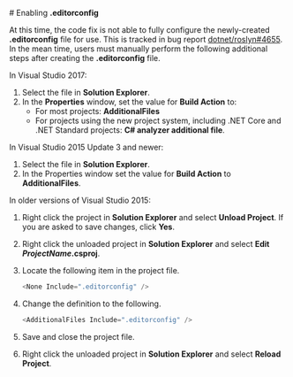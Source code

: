 ﻿﻿# Enabling **.editorconfig**

At this time, the code fix is not able to fully configure the newly-created **.editorconfig** file for use. This is
tracked in bug report [dotnet/roslyn#4655](https://github.com/dotnet/roslyn/issues/4655). In the mean time, users must
manually perform the following additional steps after creating the **.editorconfig** file.

In Visual Studio 2017:

1. Select the file in **Solution Explorer**.
2. In the **Properties** window, set the value for **Build Action** to:
    * For most projects: **AdditionalFiles**
    * For projects using the new project system, including .NET Core and .NET Standard projects: **C# analyzer
      additional file**.

In Visual Studio 2015 Update 3 and newer:

1. Select the file in **Solution Explorer**.
2. In the Properties window set the value for **Build Action** to **AdditionalFiles**.

In older versions of Visual Studio 2015:

1. Right click the project in **Solution Explorer** and select **Unload Project**. If you are asked to save changes,
   click **Yes**.
2. Right click the unloaded project in **Solution Explorer** and select **Edit *ProjectName*.csproj**.
3. Locate the following item in the project file.

    ```csharp
    <None Include=".editorconfig" />
    ```

4. Change the definition to the following.

    ```csharp
    <AdditionalFiles Include=".editorconfig" />
    ```

5. Save and close the project file.
6. Right click the unloaded project in **Solution Explorer** and select **Reload Project**.
